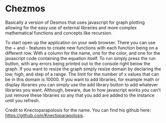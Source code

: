 # Chezmos
Basically a version of Desmos that uses javascript for graph plotting allowing for the easy use of external libraries and more complex mathematical functions and concepts like recursion.

To start open up the application on your web browser. There you can use the + and - features to create new functions with each function being on a different row. With a column for the name, one for the color, and one for the javascript code containing the equation itself. To run simply press the run button, with any errors being printed out to the console right below the graph. If you want to resize the graph simply resize domain by declaring the low, high, and step of a range. The limit for the number of x values that can be in this domain is 10000. If you want to add libraries, for example math or display libraries you can simply use the add library button to add whatever libraries you want. Although, beware, due to how javascript works you can't just remove these libraries so any that you add are added to the instance until you refresh.

Credit to Knectoparapolosis for the name. You can find his github here: https://github.com/Knectoparapolosis.

